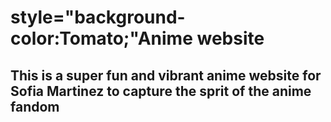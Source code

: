 <!DOCTYPE html>

<html>  

<head>
     
</head>
<body> 
<h1>style="background-color:Tomato;"Anime website</h1>
</body>
<h2> This is a super fun and vibrant anime website for Sofia Martinez to capture the sprit of the anime fandom</h2>


</html>

